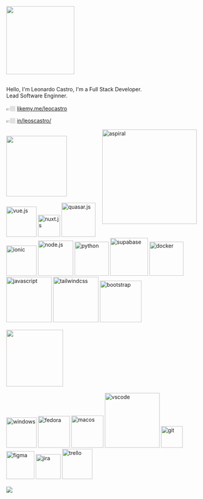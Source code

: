 <div>
 <img src="https://github.com/leocastroz/leocastroz/assets/72839343/b12aa91b-42e5-47cf-9ac7-010f01b2e735" width="180px" >
</div>

</br>

<p>
  Hello, I'm Leonardo Castro, I'm a Full Stack Developer.
  <br>
  Lead Software Enginner.
  <br>  <br>
  👉🏼 <a href="https://www.likemy.me/leocastro">likemy.me/leocastro</a>
  <br>
 
  👉🏼 <a href="https://www.linkedin.com/in/leoscastro/">in/leoscastro/</a>
</p>
<img src="https://i.pinimg.com/originals/f0/4b/a9/f04ba908d1744c429505ac5239c35e63.gif" min-width="300px" max-width="300px" width="250px" align="right" alt="aspiral">
<br>

<div align="">
 

  <img src="https://github.com/leocastroz/leocastroz/assets/72839343/81ae7385-8507-4f80-a1dc-8d73151bf7c0" width="160px">
  <div>
  <br>
    <img src="https://img.shields.io/badge/vuejs-%2335495e.svg?style=for-the-badge&logo=vuedotjs&logoColor=%234FC08D" width="80" alt="vue.js">
    <img src="https://img.shields.io/badge/Nuxt-002E3B?style=for-the-badge&logo=nuxtdotjs&logoColor=#00DC82" width="58" alt="nuxt.js">
    <img src="https://img.shields.io/badge/Quasar-16B7FB?style=for-the-badge&logo=quasar&logoColor=black" width="90" alt="quasar.js">
    <img src="https://img.shields.io/badge/Ionic-%233880FF.svg?style=for-the-badge&logo=Ionic&logoColor=white" width="80" alt="ionic">
    <img src="https://img.shields.io/badge/node.js-6DA55F?style=for-the-badge&logo=node.js&logoColor=white" width="93" alt="node.js">
    <img src="https://img.shields.io/badge/python-3670A0?style=for-the-badge&logo=python&logoColor=ffdd54" width="90" alt="python">
    <img src="https://img.shields.io/badge/Supabase-3ECF8E?style=for-the-badge&logo=supabase&logoColor=white" width="100" alt="supabase">
    <img src="https://img.shields.io/badge/docker-%230db7ed.svg?style=for-the-badge&logo=docker&logoColor=white" width="90" alt="docker">
    <img src="https://img.shields.io/badge/javascript-%23323330.svg?style=for-the-badge&logo=javascript&logoColor=%23F7DF1E" width="120" alt="javascript">
    <img src="https://img.shields.io/badge/tailwindcss-%2338B2AC.svg?style=for-the-badge&logo=tailwind-css&logoColor=white" width="120" alt="tailwindcss">
    <img src="https://img.shields.io/badge/bootstrap-%238511FA.svg?style=for-the-badge&logo=bootstrap&logoColor=white" width="110" alt="bootstrap">
  </div>
</div>


</br>

<div align="">
  <img src="https://github.com/leocastroz/leocastroz/assets/72839343/499d4250-986f-4018-9591-f1bd8221c064" width="150px">
<div>
  <br>
   <img src="https://img.shields.io/badge/Windows-0078D6?style=for-the-badge&logo=windows&logoColor=white" width="80" alt="windows">
   <img src="https://img.shields.io/badge/Fedora-294172?style=for-the-badge&logo=fedora&logoColor=white" width="84" alt="fedora">
   <img src="https://img.shields.io/badge/mac%20os-000000?style=for-the-badge&logo=macos&logoColor=F0F0F0" width="85" alt="macos">
   <img src="https://img.shields.io/badge/Visual%20Studio%20Code-0078d7.svg?style=for-the-badge&logo=visual-studio-code&logoColor=white" width="145" alt="vscode">
   <img src="https://img.shields.io/badge/git-%23F05033.svg?style=for-the-badge&logo=git&logoColor=white" width="57" alt="git">
   <img src="https://img.shields.io/badge/figma-%23F24E1E.svg?style=for-the-badge&logo=figma&logoColor=white" width="74" alt="figma">
   <img src="https://img.shields.io/badge/jira-%230A0FFF.svg?style=for-the-badge&logo=jira&logoColor=white" width="66" alt="jira">
   <img src="https://img.shields.io/badge/Trello-%23026AA7.svg?style=for-the-badge&logo=Trello&logoColor=white" width="80" alt="trello">
  </div>
</div>
</br>
<img src="https://github-readme-activity-graph.vercel.app/graph?username=leocastroz&bg_color=rgba(13,17,23,0)&color=a5a5a5&line=707070&point=dedede&area=false&hide_border=true">

